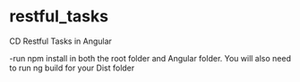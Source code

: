 # restful_tasks
CD Restful Tasks in Angular

-run npm install in both the root folder and Angular folder. You will also need to run ng build for your Dist folder
